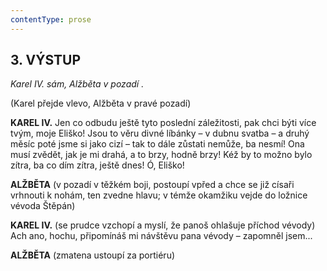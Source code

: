 ```yaml
---
contentType: prose
---
```


<section>

## 3\. VÝSTUP 

_Karel IV. sám, Alžběta v pozadí ._   

(Karel přejde vlevo, Alžběta v pravé pozadí)

**KAREL IV.** Jen co odbudu ještě tyto poslední záležitosti, pak chci býti více tvým, moje Eliško! Jsou to věru divné líbánky – v dubnu svatba – a druhý měsíc poté jsme si jako cizí – tak to dále zůstati nemůže, ba nesmí! Ona musí zvědět, jak je mi drahá, a to brzy, hodně brzy! Kéž by to možno bylo zítra, ba co dím zítra, ještě dnes! Ó, Eliško!

**ALŽBĚTA** (v pozadí v těžkém boji, postoupí vpřed a chce se již císaři vrhnouti k nohám, ten zvedne hlavu; v témže okamžiku vejde do ložnice vévoda Štěpán)

**KAREL IV.** (se prudce vzchopí a myslí, že panoš ohlašuje příchod vévody) Ach ano, hochu, připomínáš mi návštěvu pana vévody – zapomněl jsem...

**ALŽBĚTA** (zmatena ustoupí za portiéru)

</section>
